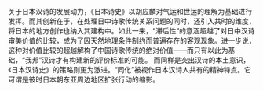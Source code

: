 关于日本汉诗的发展动力，《日本诗史》以胡应麟对气运和世运的理解为基础进行发挥。而其创新在于，在处理日中诗歌传统关系问题的同时，还引入共时的维度，将日本的地方创作也纳入其建构中。如此一来，“滞后性”的意涵超越了对日中汉诗审美价值的比较，成为了因天然地理条件制约而普遍存在的客观现象。进一步说，这种对价值比较的超越解构了中国诗歌传统的绝对价值——而只有以此为基础，“我邦”汉诗才有构建新的评价标准的可能。
而同样是突出汉诗的本土意识，《日本汉诗史》的策略则更为激进。“同化”被视作日本汉诗人共有的精神特点。它可谓是彼时日本朝东亚周边地区扩张行动的缩影。



